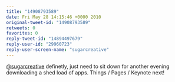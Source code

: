 ```yaml
---
title: "14908793589"
date: Fri May 28 14:15:46 +0000 2010
original-tweet-id: "14908793589"
retweets: 0
favorites: 0
reply-tweet-id: "14894497679"
reply-user-id: "29960723"
reply-user-screen-name: "sugarcreative"
---
```

<a href="https://twitter.com/sugarcreative">@sugarcreative</a> definetly, just need to sit down for another evening downloading a shed load of apps. Things / Pages / Keynote next!

